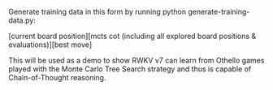 Generate training data in this form by running python generate-training-data.py:

[current board position][mcts cot (including all explored board positions & evaluations)][best move]

This will be used as a demo to show RWKV v7 can learn from Othello games played with the Monte Carlo Tree Search strategy and thus is capable of Chain-of-Thought reasoning.
